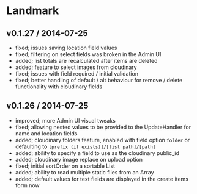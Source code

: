 # Landmark

## v0.1.27 / 2014-07-25
* fixed; issues saving location field values
* fixed; filtering on select fields was broken in the Admin UI
* added; list totals are recalculated after items are deleted
* added; feature to select images from cloudinary
* fixed; issues with field required / initial validation
* fixed; better handling of default / alt behaviour for remove / delete functionality with cloudinary fields

## v0.1.26 / 2014-07-25

* improved; more Admin UI visual tweaks
* fixed; allowing nested values to be provided to the UpdateHandler for name and location fields
* added; cloudinary folders feature, enabled with field option `folder` or defaulting to `[prefix (if exists)]/[list path]/[path]`
* added; ability to specify a field to use as the cloudinary public_id
* added; cloudinary image replace on upload option
* fixed; initial sortOrder on a sortable List
* added; ability to read multiple static files from an Array
* added; default values for text fields are displayed in the create items form now
